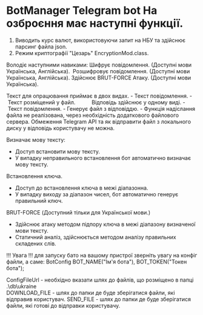 # BotManager Telegram bot На озброєння має наступні функції.

1) Виводить курс валют, використовуючи запит на НБУ та здійснює парсинг файла json.
2) Режим криптографії "Цезарь" EncryptionMod.class.

Володіє наступними навиками:
 Шифрує повідомлення. (Доступні мови Українська, Англійська).
 Розшифровує повідомлення. (Доступні мови Українська, Англійська).
 Здійснює BRUT-FORCE Атаку. (Доступні мови Українська).
  
Текст для опрацювання приймає в двох видах.
- Текст повідомлення.
- Текст розміщений у файл.
          
Відповідь здійснює у одному виді.
- Текст повідомлення.
- Генерує файл з відповіддю.
- Функція надіслання файла не реалізована, через необхідність додаткового файлового сервера. 
Обмеження Telegram API та як відправити файл з локального диску у відповідь користувачу не можна.

Визначає мову тексту:
- Доступ встановити мову тексту.
- У випадку неправильного встановлення бот автоматично визначає мову тексту.

Встановлення ключа.
- Доступ до встановлення ключа в межі діапазонна.
- У випадку виходу за діапазон чисел, бот автоматично генерує правильний ключ.

BRUT-FORCE (Доступний тільки для Української мови.)
- Здійснює атаку методом підпору ключа в межі діапазону визначеної мови тексту.
- Статичний аналіз, здійснюється методом аналізу правильних складених слів.


!!! Увага !!! для запуску бато на вашому пристрої зверніть увагу на конфіг файли, а саме: 
  BotConfig
      BOT_NAME("Ім'я бота"),
      BOT_TOKEN("Токен бота");
 
 ConfigFileUrl
    - необхідно вказати шлях до файлів, що розміщено в папці .\db\ukraine  
    DOWNLOAD_FILE - шлях до папки де буде зберігатися файли, які відправив користувач.
    SEND_FILE - шлях до папки де буде зберігатися файли, які готові до відправки користувачу.


